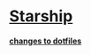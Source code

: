 # **[Starship](https://starship.rs/)**

**[changes to dotfiles](https://treyhunner.com/2024/10/switching-from-virtualenvwrapper-to-direnv-starship-and-uv/)**
